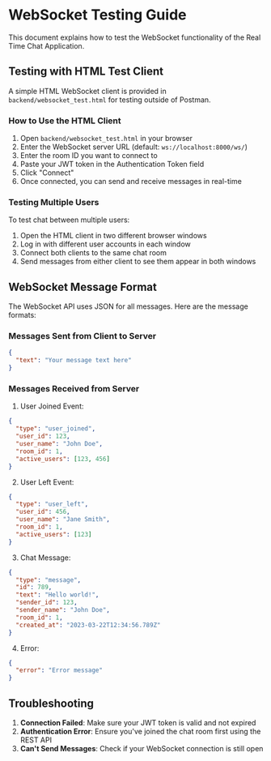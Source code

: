 # WebSocket Testing Guide

This document explains how to test the WebSocket functionality of the Real Time Chat Application.

## Testing with HTML Test Client

A simple HTML WebSocket client is provided in `backend/websocket_test.html` for testing outside of Postman.

### How to Use the HTML Client

1. Open `backend/websocket_test.html` in your browser
2. Enter the WebSocket server URL (default: `ws://localhost:8000/ws/`)
3. Enter the room ID you want to connect to
4. Paste your JWT token in the Authentication Token field
5. Click "Connect"
6. Once connected, you can send and receive messages in real-time

### Testing Multiple Users

To test chat between multiple users:

1. Open the HTML client in two different browser windows
2. Log in with different user accounts in each window
3. Connect both clients to the same chat room
4. Send messages from either client to see them appear in both windows

## WebSocket Message Format

The WebSocket API uses JSON for all messages. Here are the message formats:

### Messages Sent from Client to Server

```json
{
  "text": "Your message text here"
}
```

### Messages Received from Server

1. User Joined Event:

```json
{
  "type": "user_joined",
  "user_id": 123,
  "user_name": "John Doe",
  "room_id": 1,
  "active_users": [123, 456]
}
```

2. User Left Event:

```json
{
  "type": "user_left",
  "user_id": 456,
  "user_name": "Jane Smith",
  "room_id": 1,
  "active_users": [123]
}
```

3. Chat Message:

```json
{
  "type": "message",
  "id": 789,
  "text": "Hello world!",
  "sender_id": 123,
  "sender_name": "John Doe",
  "room_id": 1,
  "created_at": "2023-03-22T12:34:56.789Z"
}
```

4. Error:

```json
{
  "error": "Error message"
}
```

## Troubleshooting

1. **Connection Failed**: Make sure your JWT token is valid and not expired
2. **Authentication Error**: Ensure you've joined the chat room first using the REST API
3. **Can't Send Messages**: Check if your WebSocket connection is still open
